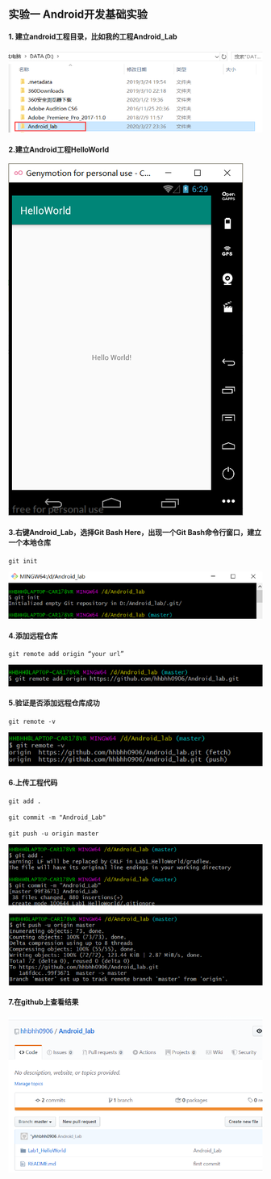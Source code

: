 ## 实验一  Android开发基础实验

#### 1. 建立android工程目录，比如我的工程Android_Lab

![](../lab1_HelloWorld/image/1.png)

#### 2.建立Android工程HelloWorld

![](../lab1_HelloWorld/image/2.png)

#### 3.右键Android_Lab，选择**Git Bash Here**，出现一个Git Bash命令行窗口，建立一个本地仓库

```
git init
```

![](../lab1_HelloWorld/image/3.png)

#### 4.**添加**远程仓库

```
git remote add origin “your url”
```

![](../lab1_HelloWorld/image/4.png)

#### 5.验证是否添加远程仓库成功

```
git remote -v
```

![](../lab1_HelloWorld/image/5.png)

#### 6.上传工程代码

```
git add .

git commit -m "Android_Lab"

git push -u origin master
```

![](../lab1_HelloWorld/image/6.png)

![](../lab1_HelloWorld/image/7.png)

#### 7.在github上查看结果

![](../lab1_HelloWorld/image/8.png)

